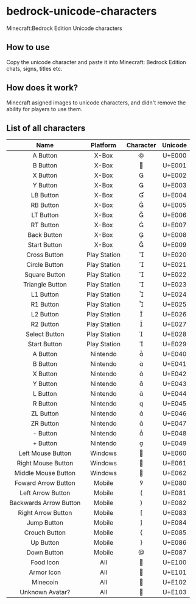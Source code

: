 # bedrock-unicode-characters
Minecraft:Bedrock Edition Unicode characters

## How to use
Copy the unicode character and paste it into Minecraft: Bedrock Edition chats, signs, titles etc.

## How does it work?
Minecraft asigned images to unicode characters, and didn't remove the ability for players to use them.

## List of all characters

|          Name          |   Platform   | Character | Unicode |
|:----------------------:|:------------:|:---------:|:-------:|
|        A Button        |     X-Box    |          |  U+E000 |
|        B Button        |     X-Box    |          |  U+E001 |
|        X Button        |     X-Box    |          |  U+E002 |
|        Y Button        |     X-Box    |          |  U+E003 |
|        LB Button       |     X-Box    |          |  U+E004 |
|        RB Button       |     X-Box    |          |  U+E005 |
|        LT Button       |     X-Box    |          |  U+E006 |
|        RT Button       |     X-Box    |          |  U+E007 |
|       Back Button      |     X-Box    |          |  U+E008 |
|      Start Button      |     X-Box    |          |  U+E009 |
|      Cross Button      | Play Station |          |  U+E020 |
|      Circle Button     | Play Station |          |  U+E021 |
|      Square Button     | Play Station |          |  U+E022 |
|     Triangle Button    | Play Station |          |  U+E023 |
|        L1 Button       | Play Station |          |  U+E024 |
|        R1 Button       | Play Station |          |  U+E025 |
|        L2 Button       | Play Station |          |  U+E026 |
|        R2 Button       | Play Station |          |  U+E027 |
|      Select Button     | Play Station |          |  U+E028 |
|      Start Button      | Play Station |          |  U+E029 |
|        A Button        |   Nintendo   |          |  U+E040 |
|        B Button        |   Nintendo   |          |  U+E041 |
|        X Button        |   Nintendo   |          |  U+E042 |
|        Y Button        |   Nintendo   |          |  U+E043 |
|        L Button        |   Nintendo   |          |  U+E044 |
|        R Button        |   Nintendo   |          |  U+E045 |
|        ZL Button       |   Nintendo   |          |  U+E046 |
|        ZR Button       |   Nintendo   |          |  U+E047 |
|        - Button        |   Nintendo   |          |  U+E048 |
|        + Button        |   Nintendo   |          |  U+E049 |
|    Left Mouse Button   |    Windows   |          |  U+E060 |
|   Right Mouse Button   |    Windows   |          |  U+E061 |
|   Middle Mouse Button  |    Windows   |          |  U+E062 |
|   Foward Arrow Button  |    Mobile    |          |  U+E080 |
|    Left Arrow Button   |    Mobile    |          |  U+E081 |
| Backwards Arrow Button |    Mobile    |          |  U+E082 |
|   Right Arrow Button   |    Mobile    |          |  U+E083 |
|       Jump Button      |    Mobile    |          |  U+E084 |
|      Crouch Button     |    Mobile    |          |  U+E085 |
|        Up Button       |    Mobile    |          |  U+E086 |
|       Down Button      |    Mobile    |          |  U+E087 |
|        Food Icon       |      All     |          |  U+E100 |
|       Armor Icon       |      All     |          |  U+E101 |
|        Minecoin        |      All     |          |  U+E102 |
|     Unknown Avatar?    |      All     |          |  U+E103 |
